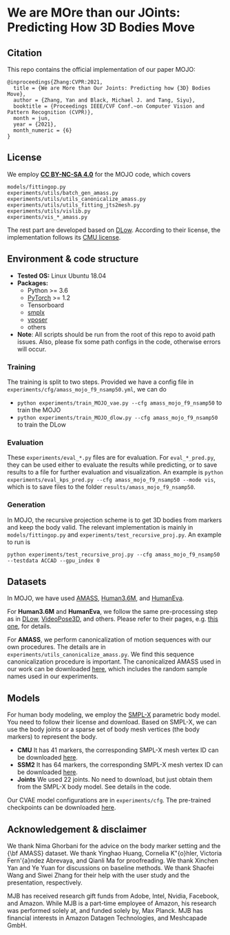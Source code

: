 # We are **MO**re than our **JO**ints: Predicting How 3D Bodies Move


## Citation
This repo contains the official implementation of our paper MOJO:
```
@inproceedings{Zhang:CVPR:2021,
  title = {We are More than Our Joints: Predicting how {3D} Bodies Move},
  author = {Zhang, Yan and Black, Michael J. and Tang, Siyu},
  booktitle = {Proceedings IEEE/CVF Conf.~on Computer Vision and Pattern Recognition (CVPR)},
  month = jun,
  year = {2021},
  month_numeric = {6}
}
```

## License
We employ [__CC BY-NC-SA 4.0__](LICENSE) for the MOJO code, which covers
```
models/fittingop.py
experiments/utils/batch_gen_amass.py
experiments/utils/utils_canonicalize_amass.py
experiments/utils/utils_fitting_jts2mesh.py
experiments/utils/vislib.py
experiments/vis_*_amass.py
```

The rest part are developed based on [DLow](https://github.com/Khrylx/DLow). According to their license, the implementation
follows its [CMU license](https://github.com/Khrylx/DLow/blob/master/LICENSE).



## Environment & code structure
* **Tested OS:** Linux Ubuntu 18.04
* **Packages:**
    * Python >= 3.6
    * [PyTorch](https://pytorch.org) >= 1.2
    * Tensorboard
    * [smplx](https://pypi.org/project/smplx/)
    * [vposer](https://github.com/nghorbani/human_body_prior)
    * others
* **Note**: All scripts should be run from the root of this repo to avoid path issues.
Also, please fix some path configs in the code, otherwise errors will occur.

### Training
The training is split to two steps. Provided we have a config file in `experiments/cfg/amass_mojo_f9_nsamp50.yml`, we can do
* `python experiments/train_MOJO_vae.py --cfg amass_mojo_f9_nsamp50` to train the MOJO
* `python experiments/train_MOJO_dlow.py --cfg amass_mojo_f9_nsamp50` to train the DLow


### Evaluation
These `experiments/eval_*.py` files are for evaluation.
For `eval_*_pred.py`, they can be used either to evaluate the results while predicting, or to save results to a file for further evaluation and visualization. An example is `python experiments/eval_kps_pred.py --cfg amass_mojo_f9_nsamp50 --mode vis`, which is to save files to the folder `results/amass_mojo_f9_nsamp50`.


### Generation
In MOJO, the recursive projection scheme is to get 3D bodies from markers and keep the body valid. The relevant implementation is mainly in `models/fittingop.py` and `experiments/test_recursive_proj.py`. An example to run is

```
python experiments/test_recursive_proj.py --cfg amass_mojo_f9_nsamp50 --testdata ACCAD --gpu_index 0
```



## Datasets
In MOJO, we have used [AMASS](https://amass.is.tue.mpg.de/), [Human3.6M](http://vision.imar.ro/human3.6m/description.php), and [HumanEva](http://humaneva.is.tue.mpg.de/).

For **Human3.6M** and **HumanEva**, we follow the same pre-processing step as in [DLow](https://github.com/Khrylx/DLow), [VideoPose3D](https://github.com/facebookresearch/VideoPose3D), and others. Please
refer to their pages, e.g. [this one](https://github.com/facebookresearch/VideoPose3D/blob/master/DATASETS.md), for details.

For **AMASS**, we perform canonicalization of motion sequences with our own procedures. The details are in `experiments/utils_canonicalize_amass.py`.
We find this sequence canonicalization procedure is important. The canonicalized AMASS used in our work can be downloaded [here](https://drive.google.com/file/d/14WTJRZvvmmVs9AlPtSGYMf1VI5haaj9q/view?usp=sharing), which includes the
random sample names used in our experiments.



## Models
For human body modeling, we employ the [SMPL-X](https://smpl-x.is.tue.mpg.de/) parametric body model. You need to follow their license and download.
Based on SMPL-X, we can use the body joints or a sparse set of body mesh vertices (the body markers) to represent the body.
* **CMU** It has 41 markers, the corresponding SMPL-X mesh vertex ID can be downloaded [here](https://drive.google.com/file/d/1CcNBZCXA7_Naa0SGlYKCxk_ecnzftbSj/view?usp=sharing).
* **SSM2** It has 64 markers, the corresponding SMPL-X mesh vertex ID can be downloaded [here](https://drive.google.com/file/d/1ozQuVjXoDLiZ3YGV-7RpauJlunPfcx_d/view?usp=sharing).
* **Joints** We used 22 joints. No need to download, but just obtain them from the SMPL-X body model. See details in the code.

Our CVAE model configurations are in `experiments/cfg`. The pre-trained checkpoints can be downloaded [here](https://drive.google.com/drive/folders/1Zger3DVlcBilosYpuMM-Q6tVCCuHDa_h?usp=sharing).






## Acknowledgement & disclaimer
We thank Nima Ghorbani for the advice on the body marker setting and the {\bf AMASS} dataset.
We thank Yinghao Huang, Cornelia K\"{o}hler, Victoria Fern\'{a}ndez Abrevaya, and Qianli Ma for proofreading.
We thank Xinchen Yan and Ye Yuan for discussions on baseline methods.
We thank Shaofei Wang and Siwei Zhang for their help with the user study and the presentation, respectively.


MJB has received research gift funds from Adobe, Intel, Nvidia, Facebook, and Amazon. While MJB is a part-time employee of Amazon, his research was performed solely at, and funded solely by, Max Planck. MJB has financial interests in Amazon Datagen Technologies, and Meshcapade GmbH.
